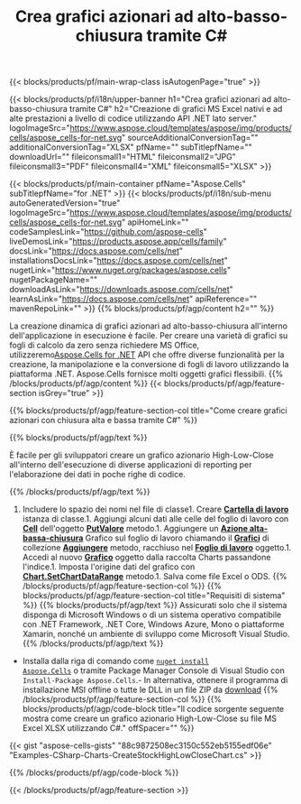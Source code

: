 ﻿---
title: Crea grafici azionari ad alto-basso-chiusura tramite C#
url: /it/net/create-stockhighlowclose-chart/
description: C# Codice di esempio per la creazione di grafici azionari con chiusura alta e bassa in Excel utilizzando .NET Libreria. Utilizzare questo codice per creare un grafico azionario High-Low-Close in MS Excel all'interno di VB.NET, Asp.NET o qualsiasi applicazione basata su .NET.
---
{{< blocks/products/pf/main-wrap-class isAutogenPage="true" >}}

{{< blocks/products/pf/i18n/upper-banner h1="Crea grafici azionari ad alto-basso-chiusura tramite C#" h2="Creazione di grafici MS Excel nativi e ad alte prestazioni a livello di codice utilizzando API .NET lato server." logoImageSrc="https://www.aspose.cloud/templates/aspose/img/products/cells/aspose_cells-for-net.svg" sourceAdditionalConversionTag="" additionalConversionTag="XLSX" pfName="" subTitlepfName="" downloadUrl="" fileiconsmall1="HTML" fileiconsmall2="JPG" fileiconsmall3="PDF" fileiconsmall4="XML" fileiconsmall5="XLSX" >}}

{{< blocks/products/pf/main-container pfName="Aspose.Cells" subTitlepfName="for .NET" >}}
{{< blocks/products/pf/i18n/sub-menu autoGeneratedVersion="true" logoImageSrc="https://www.aspose.cloud/templates/aspose/img/products/cells/aspose_cells-for-net.svg" apiHomeLink="" codeSamplesLink="https://github.com/aspose-cells" liveDemosLink="https://products.aspose.app/cells/family" docsLink="https://docs.aspose.com/cells/net" installationsDocsLink="https://docs.aspose.com/cells/net" nugetLink="https://www.nuget.org/packages/aspose.cells" nugetPackageName="" downloadAsLink="https://downloads.aspose.com/cells/net" learnAsLink="https://docs.aspose.com/cells/net" apiReference="" mavenRepoLink="" >}}
{{% blocks/products/pf/agp/content h2="" %}}

La creazione dinamica di grafici azionari ad alto-basso-chiusura all'interno dell'applicazione in esecuzione è facile. Per creare una varietà di grafici su fogli di calcolo da zero senza richiedere MS Office, utilizzeremo[Aspose.Cells for .NET](https://products.aspose.com/cells/net)  API che offre diverse funzionalità per la creazione, la manipolazione e la conversione di fogli di lavoro utilizzando la piattaforma .NET. Aspose.Cells fornisce molti oggetti grafici flessibili.
{{% /blocks/products/pf/agp/content %}}
{{< blocks/products/pf/agp/feature-section isGrey="true" >}}

{{% blocks/products/pf/agp/feature-section-col title="Come creare grafici azionari con chiusura alta e bassa tramite C#" %}}

{{% blocks/products/pf/agp/text %}}

È facile per gli sviluppatori creare un grafico azionario High-Low-Close all'interno dell'esecuzione di diverse applicazioni di reporting per l'elaborazione dei dati in poche righe di codice.

{{% /blocks/products/pf/agp/text %}}

1. Includere lo spazio dei nomi nel file di classe1. Creare [**Cartella di lavoro**](https://reference.aspose.com/cells/net/aspose.cells/workbook) istanza di classe.1. Aggiungi alcuni dati alle celle del foglio di lavoro con [**Cell**](https://reference.aspose.com/cells/net/aspose.cells/cell) dell'oggetto [**PutValore**](https://reference.aspose.com/cells/net/aspose.cells/cell/methods/putvalue/index) metodo.1. Aggiungere un [**Azione alta-bassa-chiusura**](https://reference.aspose.com/cells/net/aspose.cells.charts/charttype) Grafico sul foglio di lavoro chiamando il [**Grafici**](https://reference.aspose.com/cells/net/aspose.cells.charts/chartcollection) di collezione [**Aggiungere**](https://reference.aspose.com/cells/net/aspose.cells.charts/chartcollection/methods/add) metodo, racchiuso nel [**Foglio di lavoro**](https://reference.aspose.com/cells/net/aspose.cells/worksheet) oggetto.1. Accedi al nuovo [**Grafico**](https://reference.aspose.com/cells/net/aspose.cells.charts/chart) oggetto dalla raccolta Charts passandone l'indice.1. Imposta l'origine dati del grafico con [**Chart.SetChartDataRange**](https://https://reference.aspose.com/cells/net/aspose.cells.charts/chart/methods/setchartdatarange) metodo.1. Salva come file Excel o ODS.
{{% /blocks/products/pf/agp/feature-section-col %}}
{{% blocks/products/pf/agp/feature-section-col title="Requisiti di sistema" %}}
{{% blocks/products/pf/agp/text %}}
Assicurati solo che il sistema disponga di Microsoft Windows o di un sistema operativo compatibile con .NET Framework, .NET Core, Windows Azure, Mono o piattaforme Xamarin, nonché un ambiente di sviluppo come Microsoft Visual Studio.
{{% /blocks/products/pf/agp/text %}}
- Installa dalla riga di comando come <code><a href="https://downloads.aspose.com/cells/net">nuget install Aspose.Cells</a></code> o tramite Package Manager Console di Visual Studio con <code>Install-Package Aspose.Cells</code>.- In alternativa, ottenere il programma di installazione MSI offline o tutte le DLL in un file ZIP da <a href="https://downloads.aspose.com/cells/net">download</a>
{{% /blocks/products/pf/agp/feature-section-col %}}
{{% blocks/products/pf/agp/code-block title="Il codice sorgente seguente mostra come creare un grafico azionario High-Low-Close su file MS Excel XLSX utilizzando C#." offSpacer="" %}}

{{< gist "aspose-cells-gists" "88c9872508ec3150c552eb5155edf06e" "Examples-CSharp-Charts-CreateStockHighLowCloseChart.cs" >}}

{{% /blocks/products/pf/agp/code-block %}}

{{< /blocks/products/pf/agp/feature-section >}}

<!-- aboutfile Starts -->